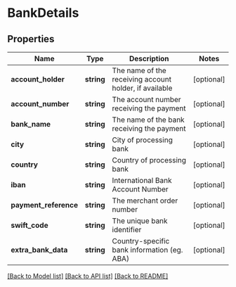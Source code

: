 # BankDetails

## Properties
Name | Type | Description | Notes
------------ | ------------- | ------------- | -------------
**account_holder** | **string** | The name of the receiving account holder, if available | [optional] 
**account_number** | **string** | The account number receiving the payment | [optional] 
**bank_name** | **string** | The name of the bank receiving the payment | [optional] 
**city** | **string** | City of processing bank | [optional] 
**country** | **string** | Country of processing bank | [optional] 
**iban** | **string** | International Bank Account Number | [optional] 
**payment_reference** | **string** | The merchant order number | [optional] 
**swift_code** | **string** | The unique bank identifier | [optional] 
**extra_bank_data** | **string** | Country-specific bank information (eg. ABA) | [optional] 

[[Back to Model list]](../../README.md#documentation-for-models) [[Back to API list]](../../README.md#documentation-for-api-endpoints) [[Back to README]](../../README.md)

